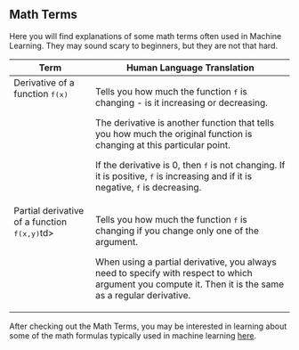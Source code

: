 ## Math Terms

Here you will find explanations of some math terms often used in Machine Learning. They may sound scary to beginners, but they are not that hard.

<table>
<thead>
<tr>
<th>Term</th>
<th>Human Language Translation</th>
</tr>
</thead>
<tbody>
<tr>
<td valign="top">Derivative of a function <tt>f(x)</tt></td>
<td>
    <p>Tells you how much the function <tt>f</tt> is changing - is it increasing or decreasing.</p>
    <p>The derivative is another function that tells you how much the original function is changing at this particular point.</p>
    <p>If the derivative is 0, then <tt>f</tt> is not changing. If it is positive, <tt>f</tt> is increasing and if it is negative, <tt>f</tt> is decreasing.</p>
</td>
</tr>
<tr>
<td valign="top">Partial derivative of a function <tt>f(x,y)</tt>td>
<td>
    <p>Tells you how much the function <tt>f</tt> is changing if you change only one of the argument.</p>
    <p>When using a partial derivative, you always need to specify with respect to which argument you compute it. Then it is the same as a regular derivative.</p>
</td>
</tr>
</tbody>
</table>

After checking out the Math Terms, you may be interested in learning about some of the math formulas typically used in machine learning [here](math-formulas.md).
